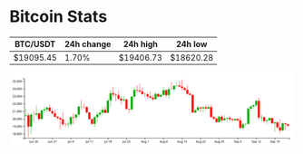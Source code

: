 # Bitcoin Stats

BTC/USDT|24h change|24h high|24h low|
|---|---|---|---|
|$19095.45|1.70%|$19406.73|$18620.28|

<img src="./chart.svg">

